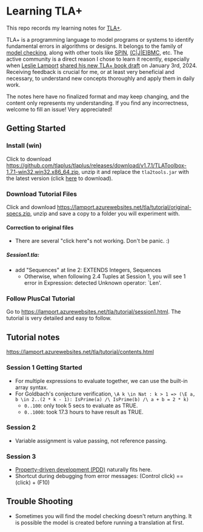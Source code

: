 # Learning TLA+

This repo records my learning notes for [TLA+](https://lamport.azurewebsites.net/tla/tla.html).

TLA+ is a programming language to model programs or systems to identify fundamental errors in algorithms or designs.
It belongs to the family of [model checking](https://link.springer.com/chapter/10.1007/BFb0058022), along with other tools like [SPIN](https://spinroot.com/spin/whatispin.html), [(C|J|E)BMC](https://www.cprover.org/), etc.
The active community is a direct reason I chose to learn it recently, especially when [Leslie Lamport](https://en.wikipedia.org/wiki/Leslie_Lamport) [shared his new TLA+ book draft](https://groups.google.com/g/tlaplus/c/r-7eP7O_Lf8) on January 3rd, 2024.
Receiving feedback is crucial for me, or at least very beneficial and necessary, to understand new concepts thoroughly and apply them in daily work.

The notes here have no finalized format and may keep changing, and the content only represents my understanding.
If you find any incorrectness, welcome to fill an issue! Very appreciated!

## Getting Started

### Install (win)

Click to download https://github.com/tlaplus/tlaplus/releases/download/v1.7.1/TLAToolbox-1.7.1-win32.win32.x86_64.zip, unzip it and replace the `tla2tools.jar` with the latest version (click [here](https://github.com/tlaplus/tlaplus/releases/download/v1.7.3/tla2tools.jar) to download).

### Download Tutorial Files

Click and download https://lamport.azurewebsites.net/tla/tutorial/original-specs.zip, unzip and save a copy to a folder you will experiment with.

#### Correction to original files

- There are several "click here"s not working. Don't be panic. :)

##### Session1.tla:
- add "Sequences" at line 2: EXTENDS Integers, Sequences
  - Otherwise, when following 2.4 Tuples at Session 1, you will see 1 error in Expression: detected Unknown operator: `Len'.

### Follow PlusCal Tutorial

Go to https://lamport.azurewebsites.net/tla/tutorial/session1.html.
The tutorial is very detailed and easy to follow.

## Tutorial notes
https://lamport.azurewebsites.net/tla/tutorial/contents.html

### Session 1 Getting Started

- For multiple expressions to evaluate together, we can use the built-in array syntax.
- For Goldbach's conjecture verification, `\A k \in Nat : k > 1 => (\E a, b \in 2..(2 * k - 1): IsPrime(a) /\ IsPrime(b) /\ a + b = 2 * k)`
  - `0..100`: only took 5 secs to evaluate as TRUE.
  - `0..1000`: took 17.3 hours to have result as TRUE.

### Session 2

- Variable assignment is value passing, not reference passing.

### Session 3

- [Property-driven development (PDD)](https://ieeexplore.ieee.org/document/1347507) naturally fits here.
- Shortcut during debugging from error messages: (Control click) == (click) + (F10)

## Trouble Shooting

- Sometimes you will find the model checking doesn't return anything. It is possible the model is created before running a translation at first.
